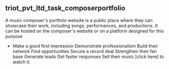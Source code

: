 ## triot_pvt_ltd_task_composerportfolio
A music composer's portfolio website is a public place where they can showcase their work, including songs, performances, and productions. It can be hosted on the composer's website or on a platform designed for this purpose
* Make a good first impression
Demonstrate professionalism
Build their network
Find opportunities
Secure a record deal
Strengthen their fan base
Generate leads
Get faster responses
Sell their music
[click here] to watch it.
